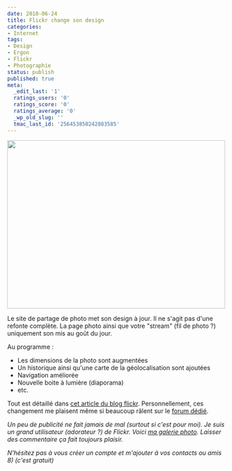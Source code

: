 ```yaml
---
date: 2010-06-24
title: Flickr change son design
categories:
- Internet
tags:
- Design
- Ergon
- Flickr
- Photographie
status: publish
published: true
meta:
  _edit_last: '1'
  ratings_users: '0'
  ratings_score: '0'
  ratings_average: '0'
  _wp_old_slug: ''
  tmac_last_id: '256453850242883585'
---
```

<img class="alignnone size-medium wp-image-1679" title="La nouvelle page photo" src="https://dlgjp9x71cipk.cloudfront.net/2010/06/4725345795_84b57e770b_o-500x386.png" alt="" width="500" height="386" />

Le site de partage de photo met son design à jour. Il ne s'agit pas d'une refonte complète. La page photo ainsi que votre "stream" (fil de photo ?) uniquement son mis au goût du jour.

<!--more-->

Au programme :
<ul>
	<li>Les dimensions de la photo sont augmentées</li>
	<li>Un historique ainsi qu'une carte de la géolocalisation sont ajoutées</li>
	<li>Navigation améliorée</li>
	<li>Nouvelle boite à lumière (diaporama)</li>
	<li>etc.</li>
</ul>
Tout est détaillé dans <a title="Une nouvelle expérience Photo : vos Photos encore plus belles" href="https://blog.flickr.net/fr/2010/06/23/une-nouvelle-experience-photo-vos-photos-encore-plus-belle/">cet article du blog flickr</a>.
Personnellement, ces changement me plaisent même si beaucoup râlent sur le <a title="Forum Avant première : La Nouvelle Page Photo" href="https://www.flickr.com/groups/newphotopagepreview/">forum dédié</a>.

<em>Un peu de publicité ne fait jamais de mal (surtout si c'est pour moi). Je suis un grand utilisateur (adorateur ?) de Flickr. Voici <a title="Galerie d'alienlebarge sur Flickr" href="https://www.flickr.com/photos/alienlebarge/">ma galerie photo</a>. Laisser des commentaire ça fait toujours plaisir.
</em>

<em>N'hésitez pas à vous créer un compte et m'ajouter à vos contacts ou amis 8) (c'est gratuit)</em>
